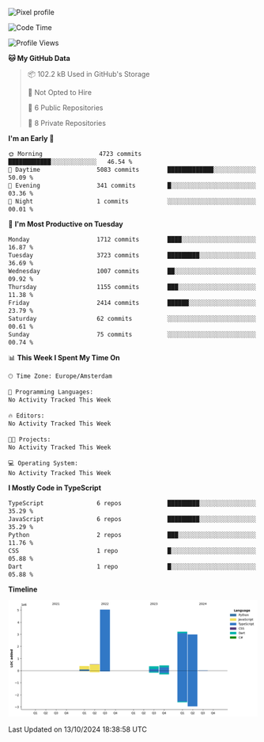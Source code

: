 ![Pixel profile](https://pixel-profile.vercel.app/api/github-stats?username=Atchferox&screen_effect=true&theme=rainbow
)


<!--START_SECTION:waka-->
![Code Time](http://img.shields.io/badge/Code%20Time-415%20hrs%204%20mins-blue)

![Profile Views](http://img.shields.io/badge/Profile%20Views-0-blue)

**🐱 My GitHub Data** 

> 📦 102.2 kB Used in GitHub's Storage 
 > 
> 🚫 Not Opted to Hire
 > 
> 📜 6 Public Repositories 
 > 
> 🔑 8 Private Repositories 
 > 
**I'm an Early 🐤** 

```text
🌞 Morning                4723 commits        ████████████░░░░░░░░░░░░░   46.54 % 
🌆 Daytime                5083 commits        █████████████░░░░░░░░░░░░   50.09 % 
🌃 Evening                341 commits         █░░░░░░░░░░░░░░░░░░░░░░░░   03.36 % 
🌙 Night                  1 commits           ░░░░░░░░░░░░░░░░░░░░░░░░░   00.01 % 
```
📅 **I'm Most Productive on Tuesday** 

```text
Monday                   1712 commits        ████░░░░░░░░░░░░░░░░░░░░░   16.87 % 
Tuesday                  3723 commits        █████████░░░░░░░░░░░░░░░░   36.69 % 
Wednesday                1007 commits        ██░░░░░░░░░░░░░░░░░░░░░░░   09.92 % 
Thursday                 1155 commits        ███░░░░░░░░░░░░░░░░░░░░░░   11.38 % 
Friday                   2414 commits        ██████░░░░░░░░░░░░░░░░░░░   23.79 % 
Saturday                 62 commits          ░░░░░░░░░░░░░░░░░░░░░░░░░   00.61 % 
Sunday                   75 commits          ░░░░░░░░░░░░░░░░░░░░░░░░░   00.74 % 
```


📊 **This Week I Spent My Time On** 

```text
🕑︎ Time Zone: Europe/Amsterdam

💬 Programming Languages: 
No Activity Tracked This Week

🔥 Editors: 
No Activity Tracked This Week

🐱‍💻 Projects: 
No Activity Tracked This Week

💻 Operating System: 
No Activity Tracked This Week
```

**I Mostly Code in TypeScript** 

```text
TypeScript               6 repos             █████████░░░░░░░░░░░░░░░░   35.29 % 
JavaScript               6 repos             █████████░░░░░░░░░░░░░░░░   35.29 % 
Python                   2 repos             ███░░░░░░░░░░░░░░░░░░░░░░   11.76 % 
CSS                      1 repo              █░░░░░░░░░░░░░░░░░░░░░░░░   05.88 % 
Dart                     1 repo              █░░░░░░░░░░░░░░░░░░░░░░░░   05.88 % 
```



**Timeline**

![Lines of Code chart](https://raw.githubusercontent.com/Atchferox/Atchferox/main/assets/bar_graph.png)


 Last Updated on 13/10/2024 18:38:58 UTC
<!--END_SECTION:waka-->

